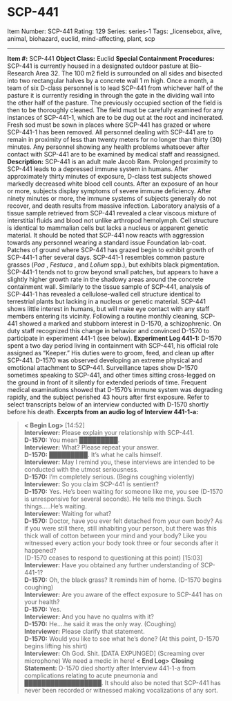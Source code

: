 # SCP-441
Item Number: SCP-441
Rating: 129
Series: series-1
Tags: _licensebox, alive, animal, biohazard, euclid, mind-affecting, plant, scp

---

**Item #:** SCP-441
**Object Class:** Euclid
**Special Containment Procedures:** SCP-441 is currently housed in a designated outdoor pasture at Bio-Research Area 32. The 100 m2 field is surrounded on all sides and bisected into two rectangular halves by a concrete wall 1 m high.
Once a month, a team of six D-class personnel is to lead SCP-441 from whichever half of the pasture it is currently residing in through the gate in the dividing wall into the other half of the pasture. The previously occupied section of the field is then to be thoroughly cleaned. The field must be carefully examined for any instances of SCP-441-1, which are to be dug out at the root and incinerated. Fresh sod must be sown in places where SCP-441 has grazed or where SCP-441-1 has been removed.
All personnel dealing with SCP-441 are to remain in proximity of less than twenty meters for no longer than thirty (30) minutes. Any personnel showing any health problems whatsoever after contact with SCP-441 are to be examined by medical staff and reassigned.
**Description:** SCP-441 is an adult male Jacob Ram. Prolonged proximity to SCP-441 leads to a depressed immune system in humans. After approximately thirty minutes of exposure, D-class test subjects showed markedly decreased white blood cell counts. After an exposure of an hour or more, subjects display symptoms of severe immune deficiency. After ninety minutes or more, the immune systems of subjects generally do not recover, and death results from massive infection.
Laboratory analysis of a tissue sample retrieved from SCP-441 revealed a clear viscous mixture of interstitial fluids and blood not unlike arthropod hemolymph. Cell structure is identical to mammalian cells but lacks a nucleus or apparent genetic material. It should be noted that SCP-441 now reacts with aggression towards any personnel wearing a standard issue Foundation lab-coat.
Patches of ground where SCP-441 has grazed begin to exhibit growth of SCP-441-1 after several days. SCP-441-1 resembles common pasture grasses (_Poa_ , _Festuca_ , and _Lolium_ spp.), but exhibits black pigmentation. SCP-441-1 tends not to grow beyond small patches, but appears to have a slightly higher growth rate in the shadowy areas around the concrete containment wall.
Similarly to the tissue sample of SCP-441, analysis of SCP-441-1 has revealed a cellulose-walled cell structure identical to terrestrial plants but lacking in a nucleus or genetic material.
SCP-441 shows little interest in humans, but will make eye contact with any staff members entering its vicinity. Following a routine monthly cleaning, SCP-441 showed a marked and stubborn interest in D-1570, a schizophrenic. On duty staff recognized this change in behavior and convinced D-1570 to participate in experiment 441-1 (see below).
**Experiment Log 441-1:**
D-1570 spent a two day period living in containment with SCP-441, his official role assigned as “Keeper.” His duties were to groom, feed, and clean up after SCP-441. D-1570 was observed developing an extreme physical and emotional attachment to SCP-441. Surveillance tapes show D-1570 sometimes speaking to SCP-441, and other times sitting cross-legged on the ground in front of it silently for extended periods of time. Frequent medical examinations showed that D-1570’s immune system was degrading rapidly, and the subject perished 43 hours after first exposure. Refer to select transcripts below of an interview conducted with D-1570 shortly before his death.
**Excerpts from an audio log of Interview 441-1-a:**
> **< Begin Log>**
> [14:52]  
>  **Interviewer:** Please explain your relationship with SCP-441.  
>  **D-1570:** You mean █████████.  
>  **Interviewer:** What? Please repeat your answer.  
>  **D-1570:** █████████. It’s what he calls himself.  
>  **Interviewer:** May I remind you, these interviews are intended to be conducted with the utmost seriousness.  
>  **D-1570:** I’m completely serious. (Begins coughing violently)  
>  **Interviewer:** So you claim SCP-441 is sentient?  
>  **D-1570:** Yes. He’s been waiting for someone like me, you see (D-1570 is unresponsive for several seconds). He tells me things. Such things…..He’s waiting.  
>  **Interviewer:** Waiting for what?  
>  **D-1570:** Doctor, have you ever felt detached from your own body? As if you were still there, still inhabiting your person, but there was this thick wall of cotton between your mind and your body? Like you witnessed every action your body took three or four seconds after it happened?  
>  (D-1570 ceases to respond to questioning at this point)
> [15:03]  
>  **Interviewer:** Have you obtained any further understanding of SCP-441-1?  
>  **D-1570:** Oh, the black grass? It reminds him of home. (D-1570 begins coughing)  
>  **Interviewer:** Are you aware of the effect exposure to SCP-441 has on your health?  
>  **D-1570:** Yes.  
>  **Interviewer:** And you have no qualms with it?  
>  **D-1570:** He….he said it was the only way. (Coughing)  
>  **Interviewer:** Please clarify that statement.  
>  **D-1570:** Would you like to see what he’s done? (At this point, D-1570 begins lifting his shirt)  
>  **Interviewer:** Oh God. Shit. [DATA EXPUNGED] (Screaming over microphone) We need a medic in here!
> **< End Log>**
**Closing Statement:** D-1570 died shortly after Interview 441-1-a from complications relating to acute pneumonia and ██████████████████. It should also be noted that SCP-441 has never been recorded or witnessed making vocalizations of any sort.